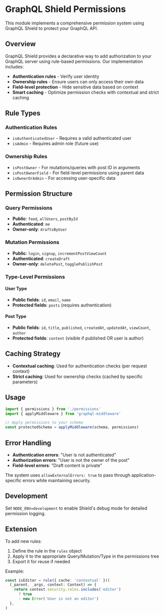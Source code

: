 # GraphQL Shield Permissions

This module implements a comprehensive permission system using GraphQL Shield to protect your GraphQL API.

## Overview

GraphQL Shield provides a declarative way to add authorization to your GraphQL server using rule-based permissions. Our implementation includes:

- **Authentication rules** - Verify user identity
- **Ownership rules** - Ensure users can only access their own data
- **Field-level protection** - Hide sensitive data based on context
- **Smart caching** - Optimize permission checks with contextual and strict caching

## Rule Types

### Authentication Rules

- `isAuthenticatedUser` - Requires a valid authenticated user
- `isAdmin` - Requires admin role (future use)

### Ownership Rules

- `isPostOwner` - For mutations/queries with post ID in arguments
- `isPostOwnerField` - For field-level permissions using parent data
- `isOwnerOrAdmin` - For accessing user-specific data

## Permission Structure

### Query Permissions

- **Public**: `feed`, `allUsers`, `postById`
- **Authenticated**: `me`
- **Owner-only**: `draftsByUser`

### Mutation Permissions

- **Public**: `login`, `signup`, `incrementPostViewCount`
- **Authenticated**: `createDraft`
- **Owner-only**: `deletePost`, `togglePublishPost`

### Type-Level Permissions

#### User Type

- **Public fields**: `id`, `email`, `name`
- **Protected fields**: `posts` (requires authentication)

#### Post Type

- **Public fields**: `id`, `title`, `published`, `createdAt`, `updatedAt`, `viewCount`, `author`
- **Protected fields**: `content` (visible if published OR user is author)

## Caching Strategy

- **Contextual caching**: Used for authentication checks (per request context)
- **Strict caching**: Used for ownership checks (cached by specific parameters)

## Usage

```typescript
import { permissions } from './permissions'
import { applyMiddleware } from 'graphql-middleware'

// Apply permissions to your schema
const protectedSchema = applyMiddleware(schema, permissions)
```

## Error Handling

- **Authentication errors**: "User is not authenticated"
- **Authorization errors**: "User is not the owner of the post"
- **Field-level errors**: "Draft content is private"

The system uses `allowExternalErrors: true` to pass through application-specific errors while maintaining security.

## Development

Set `NODE_ENV=development` to enable Shield's debug mode for detailed permission logging.

## Extension

To add new rules:

1. Define the rule in the `rules` object
2. Apply it to the appropriate Query/Mutation/Type in the permissions tree
3. Export it for reuse if needed

Example:

```typescript
const isEditor = rule({ cache: 'contextual' })(
  (_parent, _args, context: Context) => {
    return context.security.roles.includes('editor')
      ? true
      : new Error('User is not an editor')
  },
)
```
